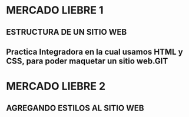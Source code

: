 # MERCADO LIEBRE 1

## ESTRUCTURA DE UN SITIO WEB

## Practica Integradora en la cual usamos HTML y CSS, para poder maquetar un sitio web.GIT 

# MERCADO LIEBRE 2

## AGREGANDO ESTILOS AL SITIO WEB
